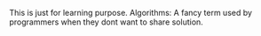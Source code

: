 This is just for learning purpose.
Algorithms: A fancy term used by programmers when they dont want to share solution.
